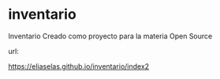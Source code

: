 # inventario
Inventario Creado como proyecto para la materia Open Source

url:

https://eliaselas.github.io/inventario/index2

